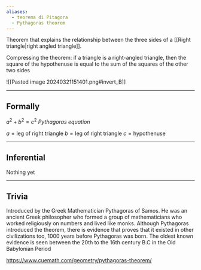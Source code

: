 ```yaml
---
aliases:
  - teorema di Pitagora
  - Pythagoras theorem
---
```

Theorem that explains the relationship between the three sides of a [[Right triangle|right angled triangle]].

Compressing the theorem: if a triangle is a right-angled triangle, then the square of the hypothenuse is equal to the sum of the squares of the other two sides

![[Pasted image 20240321151401.png#invert_B]]

---

## Formally

${ a^{2}+b^{2}=c^{2} }$
_Pythagoras equation_

${ a = \text{leg of right triangle} }$
${ b = \text{leg of right triangle} }$
${ c = \text{hypothenuse} }$

---

## Inferential

Nothing yet

---

## Trivia

Introduced by the Greek Mathematician Pythagoras of Samos. He was an ancient Greek philosopher who formed a group of mathematicians who worked religiously on numbers and lived like monks. Although Pythagoras introduced the theorem, there is evidence that proves that it existed in other civilizations too, 1000 years before Pythagoras was born. The oldest known evidence is seen between the 20th to the 16th century B.C in the Old Babylonian Period

https://www.cuemath.com/geometry/pythagoras-theorem/
